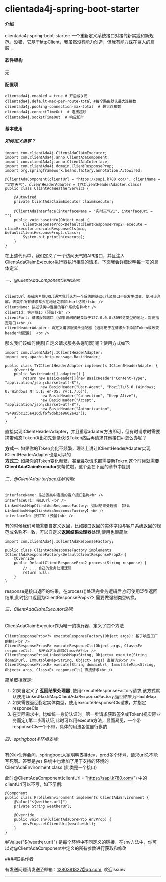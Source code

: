 # clientada4j-spring-boot-starter

#### 介绍
clientada4j-spring-boot-starter: 一个重新定义系统接口对接的新实践和新规范。没错，它基于httpClient，我虽然没有能力创造，但我有能力踩在巨人的肩膀.....


#### 软件架构
无

#### 配置项
```
clientada4j.enabled = true # 开启或关闭
clientada4j.default-max-per-route-total #每个路由默认最大连接数
clientada4j.pooling-connection-max-total  # 最大连接数
clientada4j.connectTimeOut  # 连接超时
clientada4j.socketTimeOut  # 响应超时
```
#### 基本使用

##### 如何定义请求？
```
import com.clientAda4j.ClientAdaClaimExecutor;
import com.clientAda4j.anno.ClientAdaComponent;
import com.clientAda4j.anno.ClientAdaInterface;
import com.clientAda4j.domain.ClientResponseProp;
import org.springframework.beans.factory.annotation.Autowired;

@ClientAdaComponent(clientUrl = "https://sapi.k780.com/", clientName = "实时天气", clientHeaderAdapter = TYCClientHeaderAdapter.class)
public class ClientAdaWeatherService {

    @Autowired
    private ClientAdaClaimExecutor claimExecutor;

    @ClientAdaInterface(interfaceName = "实时天气V1", interfaceUri = "")
    public void baseinfo(Object map) {
        ClientResponseProp<DefaultClientResponseProp2> execute = claimExecutor.executeResponseCls(map, DefaultClientResponseProp2.class);
        System.out.println(execute);
    }
}
```
在上述代码中，我们定义了一个访问天气的API接口，并且注入ClientAdaClaimExecutor执行器执行相应的请求，下面我会详细说明每一项的具体定义<br />

###### 一、@ClientAdaComponent注解说明:<br />
```
clientUrl 基础客户端URL(通常我们认为一个系统的基础url及端口不会发生改变，使用该注解，该类中所有请求都会在地址之前加上url访问))<br />
clientName: 描述该类中连接的客户系统名称<br />
clientId: 客户端ID (预留)<br />
clientPort: 请求服务端口 (如果访问的是类似于127.0.0.0:8099这类型的地址，需要指定端口)<br />
clientHeaderAdapter: 自定义请求服务头适配器 (通常用于在请求头中添加Token或改变header时配置)  <br />
```
那么我们该如何使用[自定义请求服务头适配器]呢？使用方式如下:
```
import com.clientAda4j.IClientHeaderAdapter;
import org.apache.http.message.BasicHeader;

public class TYCClientHeaderAdapter implements IClientHeaderAdapter {
    @Override
    public BasicHeader[] adapter() {
        return new BasicHeader[]{new BasicHeader("Content-Type", "application/json;charset=utf-8"),
                new BasicHeader("User-Agent", "Mozilla/5.0 (Windows; U; Windows NT 5.1; en-US; rv:1.7.6)"),
                new BasicHeader("Connection", "Keep-Alive"),
                new BasicHeader("Accept", "application/json;charset=utf-8"),
                new BasicHeader("Authorization", "949a5bc135e416d8f6f9d6b3e9602e42")};
    }
}
```
直接实现IClientHeaderAdapter，并且重写adapter方法即可，但有时请求时需要携带动态Token(#比如先登录获取Token然后再请求其他接口#)怎么办呢？<br />

**方式一**: 如果你的Token变化不频繁，理论上讲让IClientHeaderAdapter实现IClientHeaderAdapter也是可以的<br />
**方式二**: 如果你的Token变化频繁，甚至每次请求都需要新Token,这个时候就需要**ClientAdaClaimExecutor**来帮忙啦，这个会在下面的章节中提到

###### 二、@ClientAdaInterface注解说明:<br />
```
interfaceName: 描述该类中连接的客户接口名称<br />
interfaceUri: 接口Url <br />
LinkedHashMapClientAdaResponseFactory: 返回结果处理器 【默认LinkedHashMapClientAdaResponseFactory】<br />
interfaceId: 接口ID (预留)<br />
```

有的时候我们可能需要自定义返回，比如接口返回的实体字段与客户系统返回的规范或名称不一致，可以自定义**返回结果处理器**处理,使用也很简单:

```
import com.clientAda4j.IClientAdaResponseFactory;

public class ClientAdaResponseFactory implements IClientAdaResponseFactory<DefaultClientResponseProp2> {
    @Override
    public DefaultClientResponseProp2 process(String response) {
        // ... 自己的业务处理逻辑
        return null;
    }
}
```

response是接口返回的结果，在process()处理完业务逻辑后,亦可使用泛型返回结果,此时接口返回为ClientResponseProp<?> 需要做强制类型转换。

###### 三、ClientAdaClaimExecutor说明:<br />

ClientAdaClaimExecutor作为唯一的执行器，定义了四个方法
```
ClientResponseProp<?> executeResponseFactory(Object args): 基于响应工厂的执行<br />
ClientResponseProp<E> executeResponseCls(Object args, Class<E> responseCls):  基于自定义返回Class执行<br />
ClientResponseProp<LinkedHashMap<String, Object>> execute(String domainUrl, ImmutableMap<String, Object> args) 直接请求<br />
ClientResponseProp<E> execute(String domainUrl, ImmutableMap<String, Object> args, Class<E> responseCls) 直接请求<br />
```

简单概括就是:
1. 如果自定义了 **返回结果处理器** ,使用executeResponseFactory请求,该方式默认使用LinkedHashMapClientAdaResponseFactory,返回结果为HashMap
2. 如果需要返回指定实体类型，使用executeResponseCls请求，并指定responseCls
3. 在实际需求中，比如统一身份认证时，第一步请求获取签名或Token(视实际业务而定),第二步再认证,此时可以用execute方法，显而易见，一个带responseCls一个不带，具体的用法各位自行斟酌

###### 四、springboot多环境支持:<br />

有的小伙伴会问，springboot人家明明支持dev，prod多个环境，请求url总不能写死啊。答案是yes
系统中也添加了用于支持的环境的 ClientAdaEnvironment.class (此类是一个接口)

此时@ClientAdaComponent(clientUrl = "https://sapi.k780.com/") 中的clientUrl可以不写，如下示例:
```
@Component
public class ProfileEnvironment implements ClientAdaEnvironment {
    @Value("${weather.url}")
    private String weatherUrl;

    @Override
    public void env(ClientAdaCoreProp envProp) {
        envProp.setClientUri(weatherUrl);
    }
}
```
@Value("${weather.url}") 是每个环境中不同定义的链接，在env方法中，你可以对@ClientAdaComponent中定义的所有参数进行获取和修改



####联系作者

有发送问题请发送至邮箱：1280381827@qq.com, 欢迎issues

--------------------

